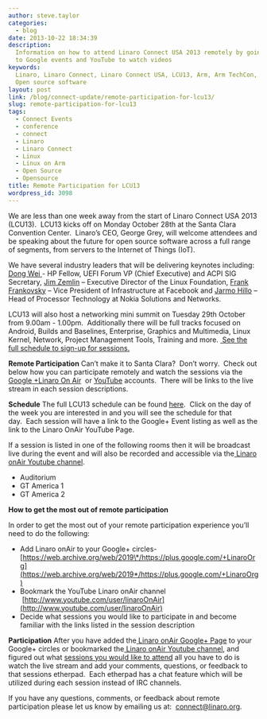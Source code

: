 ```yaml
---
author: steve.taylor
categories:
  - blog
date: 2013-10-22 18:34:39
description:
  Information on how to attend Linaro Connect USA 2013 remotely by going
  to Google events and YouTube to watch videos
keywords:
  Linaro, Linaro Connect, Linaro Connect USA, LCU13, Arm, Arm TechCon, Linux,
  Open source software
layout: post
link: /blog/connect-update/remote-participation-for-lcu13/
slug: remote-participation-for-lcu13
tags:
  - Connect Events
  - conference
  - connect
  - Linaro
  - Linaro Connect
  - Linux
  - Linux on Arm
  - Open Source
  - Opensource
title: Remote Participation for LCU13
wordpress_id: 3098
---
```


We are less than one week away from the start of Linaro Connect USA 2013 (LCU13).  LCU13 kicks off on Monday October 28th at the Santa Clara Convention Center.  Linaro’s CEO, George Grey, will welcome attendees and be speaking about the future for open source software across a full range of segments, from servers to the Internet of Things (IoT).

We have several industry leaders that will be delivering keynotes including: [Dong Wei ](https://connect.linaro.org/lcu13/)- HP Fellow, UEFI Forum VP (Chief Executive) and ACPI SIG Secretary, [Jim Zemlin](https://connect.linaro.org/lcu13/) – Executive Director of the Linux Foundation, [Frank Frankovsky](https://connect.linaro.org/lcu13/) – Vice President of Infrastructure at Facebook and [Jarmo Hillo](https://connect.linaro.org/lcu13/) – Head of Processor Technology at Nokia Solutions and Networks.

LCU13 will also host a networking mini summit on Tuesday 29th October from 9.00am - 1.00pm.  Additionally there will be full tracks focused on Android, Builds and Baselines, Enterprise, Graphics and Multimedia, Linux Kernel, Network, Project Management Tools, Training and more. [ See the full schedule to sign-up for sessions.](http://lcu-13.zerista.com/event/summary?group=location&owner=other&owner_id=524321)

**Remote Participation** Can’t make it to Santa Clara?  Don’t worry.  Check out below how you can participate remotely and watch the sessions via the [Google +Linaro On Air](https://web.archive.org/web/2019*/https://plus.google.com/u/0/116754366033915823792/posts)  or [YouTube](http://www.youtube.com/user/LinaroOnAir) accounts.  There will be links to the live stream in each session descriptions.

**Schedule** The full LCU13 schedule can be found [here](http://lcu-13.zerista.com/event/summary?group=location&owner=other&owner_id=524321).  Click on the day of the week you are interested in and you will see the schedule for that day.  Each session will have a link to the Google+ Event listing as well as the link to the Linaro OnAir YouTube Page.

If a session is listed in one of the following rooms then it will be broadcast live during the event and will also be recorded and accessible via the[ Linaro onAir Youtube channel](https://web.archive.org/web/2019*/https://plus.google.com/u/0/116754366033915823792/posts).

- Auditorium
- GT America 1
- GT America 2

**How to get the most out of remote participation**

In order to get the most out of your remote participation experience you’ll need to do the following:

- Add Linaro onAir to your Google+ circles- [https://web.archive.org/web/2019\*/https://plus.google.com/+LinaroOrg](https://web.archive.org/web/2019*/https://plus.google.com/+LinaroOrg)
- Bookmark the YouTube Linaro onAir channel   [http://www.youtube.com/user/linaroOnAir](http://www.youtube.com/user/linaroOnAir)
- Decide what sessions you would like to participate in and become familiar with the links listed in the session description

**Participation**
After you have added the[ Linaro onAir Google+ Page](https://web.archive.org/web/2019*/https://plus.google.com/u/0/116754366033915823792/posts) to your Google+ circles or bookmarked the[ Linaro onAir Youtube channel](http://www.youtube.com/user/linaroOnAir), and figured out what [sessions you would like to attend](http://lcu-13.zerista.com/event/summary?group=location&owner=other&owner_id=524321) all you have to do is watch the live stream and add your comments, questions, or feedback to that sessions etherpad.  Each etherpad has a chat feature which will be utilized during each session instead of IRC channels.

If you have any questions, comments, or feedback about remote participation please let us know by emailing us at:  connect@linaro.org.
